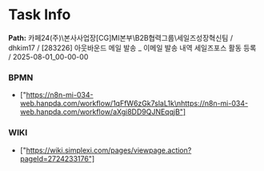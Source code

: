 # Task Info

**Path:** 카페24(주)\본사사업장\[CG]MI본부\B2B협력그룹\세일즈성장혁신팀 / dhkim17 / [283226] 아웃바운드 메일 발송 _ 이메일 발송 내역 세일즈포스 활동 등록 / 2025-08-01_00-00-00

### BPMN
- ["https://n8n-mi-034-web.hanpda.com/workflow/1qFfW6zGk7slaL1k\nhttps://n8n-mi-034-web.hanpda.com/workflow/aXgi8DD9QJNEqqjB"]

### WIKI
- ["https://wiki.simplexi.com/pages/viewpage.action?pageId=2724233176"]


